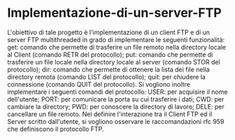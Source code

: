 # Implementazione-di-un-server-FTP
L'obiettivo di tale progetto è l'implementazione di un client FTP e di un server FTP multithreaded in grado di implementare le seguenti funzionalità: get: comando che permette di trasferire un file remoto nella directory locale al Client (comando RETR del protocollo); put: comando che permette di trasferire un file locale nella directory locale al server (comando STOR del protocollo); dir: comando che permette di ottenere la lista dei file nella directory remota (comando LIST del protocollo); quit: per chiudere la connessione (comando QUIT del protocollo). Si vogliono inoltre implementare i seguenti comandi del protocollo: USER: per acquisire il nome dell'utente; PORT: per comunicare la porta su cui trasferire i dati; CWD: per cambiare la directory; PWD: per conoscere la directory di lavoro; DELE: per cancellare un file remoto. Nel definire l'interazione tra il Client FTP ed il Server scritto dall'utente, si vogliono osservare le raccomandazioni rfc 959 che definiscono il protocollo FTP.
